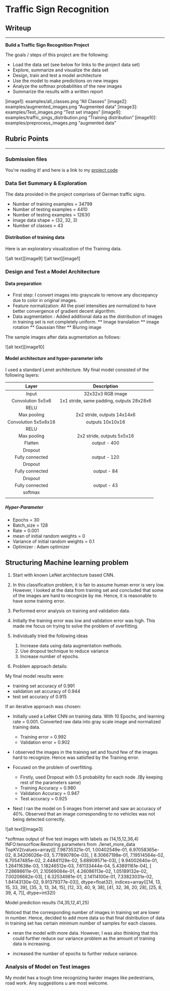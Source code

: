 # **Traffic Sign Recognition** 

## Writeup

---

**Build a Traffic Sign Recognition Project**

The goals / steps of this project are the following:
* Load the data set (see below for links to the project data set)
* Explore, summarize and visualize the data set
* Design, train and test a model architecture
* Use the model to make predictions on new images
* Analyze the softmax probabilities of the new images
* Summarize the results with a written report


[//]: # (Image References)

[image1]: examples/all_classes.png “All Classes”
[image2]: examples/augmented_images.png “Augmented data”
[image3]: examples/Test_images.png “Test set images”
[image9]: examples/traffic_sings_distribution.png “Training distribution”
[image10]: examples/preprocess_images.png “augmented data”

## Rubric Points

---
### Submission files

You're reading it! and here is a link to my [project code](https://github.com/udacity/CarND-Traffic-Sign-Classifier-Project/blob/master/Traffic_Sign_Classifier.ipynb)

### Data Set Summary & Exploration

The data provided in the project comprises of German traffic signs.

* Number of training examples = 34799
* Number of testing examples = 4410
* Number of testing examples = 12630
* Image data shape = (32, 32, 3)
* Number of classes = 43


#### Distribution of training data

Here is an exploratory visualization of the Training data. 

![alt text][image9]
![alt text][image1]

### Design and Test a Model Architecture

#### Data preparation

* First step: I convert images into grayscale to remove any discrepancy due to color in original images. 
* Feature normalization: All the pixel intensities are normalized to have better convergence of gradient decent algorithm.  
* Data augmentation : Added additional data as the distribution of images in training set is not completely uniform. 
    ** Image translation 
    ** image rotation 
    ** Gaussian filter 
    ** Bluring image

The sample images after data augmentation as follows:

![alt text][image10]

#### Model architecture and hyper-parameter info
I used a standard Lenet architecture. 
My final model consisted of the following layers:

| Layer         			|     Description	        						| 
|:---------------------:	|:---------------------------------------------:	| 
| Input         			| 32x32x3 RGB image   							| 
| Convolution 5x5x6     	| 1x1 stride, same padding, outputs 28x28x6 		|
| RELU					|											|
| Max pooling	      		| 2x2 stride,  outputs 14x14x6 					|
| Convolution 5x5x6x16	    	| outputs 10x10x16      						|
| RELU					|											|
| Max pooling	      		| 2x2 stride,  outputs 5x5x16 					|
| Flatten					| output - 400        							|
| Dropout					|        										|
| Fully connected			| output - 120        							|
| Dropout					|         									|
| Fully connected			| output - 84      							|
| Dropout					|        										|				
| Fully connected			| output - 43      							|
| softmax					|											|
|						|											|
 


##### Hyper-Parameter
* Epochs = 30
* Batch_size = 128
* Rate = 0.001
* mean of initial random weights = 0
* Variance of initial random weights = 0.1
* Optimizer : Adam optimizer




## Structuring Machine learning problem

1. Start with known LeNet architecture based CNN.
2. In this classification problem, it is fair to assume human error is very low. However, I looked at the data from training set and concluded that some of the images are hard to recognize by me. Hence, it is reasonable to have some training error.
3. Performed error analysis on training and validation data. 
4. Initially the training error was low and validation error was high. This made me focus on trying to solve the problem of overfitting.
5. Individually tried the following ideas
	1. Increase data using data augmentation methods.
	2. Use dropout technique to reduce variance
	3. Increase number of epochs.

 4. Problem approach details:

My final model results were:
* training set accuracy of 0.991
* validation set accuracy of 0.944
* test set accuracy of 0.915

If an iterative approach was chosen:
* Initially used a LeNet CNN on training data. With 10 Epochs, and learning rate = 0.001. Converted raw data into gray scale image and normalized training data.
   * Training error = 0.992
   * Validation error = 0.902
* I observed the images in the training set and found few of the images hard to recognize. Hence was satisfied by the Training error.
* Focused on the problem of overfitting. 
   * Firstly, used Dropout with 0.5 probability for each node .(By keeping rest of the parameters same)
   * Training Accuracy = 0.980
   * Validation Accuracy = 0.947
   * Test accuracy  = 0.925

* Next I ran the model on 5 images from internet and saw an accuracy of 40%. Observed that an image corresponding to no vehicles was not being detected correctly. 

![alt text][image3]

*softmax output of five test images with labels as (14,15,12,36,4)
INFO:tensorflow:Restoring parameters from ./lenet_more_data
TopKV2(values=array([[  7.98735321e-01,   1.00402549e-01,   6.97058365e-02,
          8.34206026e-03,   5.77890780e-03],
       [  8.30667198e-01,   7.19514564e-02,   6.70547485e-02,
          2.44841129e-02,   5.68909571e-03],
       [  9.94002640e-01,   1.26411638e-03,   1.18246512e-03,
          7.61133444e-04,   5.43891161e-04],
       [  7.28698611e-01,   2.10569084e-01,   4.26086113e-02,
          1.05189132e-02,   7.00206682e-03],
       [  6.32534981e-01,   2.14114100e-01,   7.33823031e-02,
          1.84143130e-02,   9.91379377e-03]], dtype=float32), indices=array([[14, 13, 15, 33, 39],
       [35,  3, 13, 34, 15],
       [12, 33, 40,  9, 38],
       [41, 32, 36, 20, 28],
       [25,  8, 39,  4,  7]], dtype=int32))

Model prediction results (14,35,12,41,25)

Noticed that the corresponding number of images in training set are lower in number. Hence, decided to add more data so that final distribution of data in training set has certain minimum number of samples for each classes. 

* reran the model with more data. However, I was also thinking that this could further reduce our variance problem as the amount of training data is increasing.

* increased the number of epochs to further reduce variance.


### Analysis of Model on Test images

My model has a tough time recognizing harder images like pedestrians, road work. Any suggestions u are most welcome. 